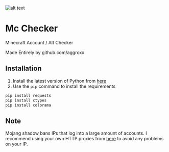 ![alt text](https://media.discordapp.net/attachments/886854602077663254/887732544823492648/unknown.png)
# Mc Checker
Minecraft Account / Alt Checker

Made Entirely by github.com/aggroxx

## Installation
1. Install the latest version of Python from [here](https://www.python.org/downloads/)
2. Use the `pip` command to install the requirements
```bash
pip install requests
pip install ctypes
pip install colorama
```
## Note
Mojang shadow bans IPs that log into a large amount of accounts. I recommend using your own HTTP proxies from [here](https://proxyscrape.com/free-proxy-list) to avoid any problems on your IP.
